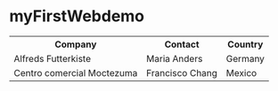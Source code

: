 # myFirstWebdemo<!DOCTYPE html>
<html lang="en">
<head>
    <meta charset="UTF-8">
    <meta name="viewport" content="width=device-width, initial-scale=1.0">
    <title>Document</title>
</head>
<body>
    <table>
        <tr>
          <th>Company</th>
          <th>Contact</th>
          <th>Country</th>
        </tr>
        <tr>
          <td>Alfreds Futterkiste</td>
          <td>Maria Anders</td>
          <td>Germany</td>
        </tr>
        <tr>
          <td>Centro comercial Moctezuma</td>
          <td>Francisco Chang</td>
          <td>Mexico</td>
        </tr>
      </table>
</body>
</html>
